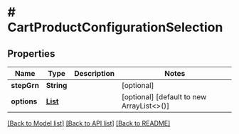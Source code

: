 # # CartProductConfigurationSelection


## Properties 


Name | Type | Description | Notes
------------ | ------------- | ------------- | -------------
**stepGrn**| **String** |   | [optional]
**options**| [**List<CartProductConfigurationSelectionOption>**](CartProductConfigurationSelectionOption.md) |   | [optional] [default to new ArrayList<>()]


[[Back to Model list]](../../README.md#models) [[Back to API list]](../../README.md#endpoints) [[Back to README]](../../README.md)

